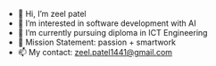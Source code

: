 - 👋 Hi, I’m zeel patel
- 👀 I’m interested in software development with AI
- 🌱 I’m currently pursuing diploma in ICT Engineering 
- 💞️ Mission Statement: passion + smartwork 
- 📫 My contact: zeel.patel1441@gmail.com

<!---
zeel1441/zeel1441 is a ✨ special ✨ repository because its `README.md` (this file) appears on your GitHub profile.
You can click the Preview link to take a look at your changes.
--->
